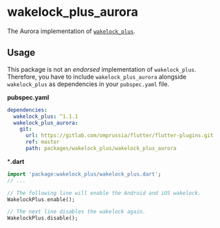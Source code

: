 # wakelock_plus_aurora

The Aurora implementation of [`wakelock_plus`](https://pub.dev/packages/wakelock_plus).

## Usage
This package is not an _endorsed_ implementation of `wakelock_plus`.
Therefore, you have to include `wakelock_plus_aurora` alongside `wakelock_plus` as dependencies in your `pubspec.yaml` file.

**pubspec.yaml**

```yaml
dependencies:
  wakelock_plus: ^1.1.1
  wakelock_plus_aurora:
    git:
      url: https://gitlab.com/omprussia/flutter/flutter-plugins.git
      ref: master
      path: packages/wakelock_plus/wakelock_plus_aurora
```

***.dart**

```dart
import 'package:wakelock_plus/wakelock_plus.dart';
// ...

// The following line will enable the Android and iOS wakelock.
WakelockPlus.enable();

// The next line disables the wakelock again.
WakelockPlus.disable();
```
